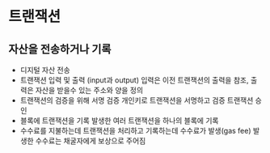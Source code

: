 # 트랜잭션

## 자산을 전송하거나 기록

- 디지털 자산 전송
- 트랜잭션 입력 및 출력 (input과 output) 입력은 이전 트랜잭션의 출력을 참조, 출력은 자산을 받을수 있는 주소와 양을 정의
- 트랜잭션의 검증을 위해 서명 검증 개인키로 트랜잭션을 서명하고 검증 트랜잭션 승인
- 블록에 트랜잭션을 기록 발생한 여러 트랜잭션을 하나의 블록에 기록
- 수수료를 지불하는데 트랜잭션을 처리하고 기록하는데 수수료가 발생(gas fee) 발생한 수수료는 채굴자에게 보상으로 주어짐
